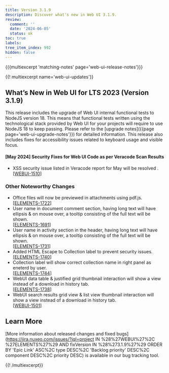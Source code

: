 ```yaml
---
title: Version 3.1.9
description: Discover what's new in Web UI 3.1.9.
review:
  comment: ''
  date: '2024-06-05'
  status: ok
toc: true
labels:
tree_item_index: 992
hidden: false
---
```


{{{multiexcerpt 'matching-notes' page='web-ui-release-notes'}}}

{{! multiexcerpt name='web-ui-updates'}}

## What’s New in Web UI for LTS 2023 (Version 3.1.9)

This release includes the upgrade of Web UI internal functional tests to NodeJS version 18. This means that functional tests written using the technological stack provided by Web UI for your projects will require to use NodeJS 18 to keep passing. Please refer to the [upgrade notes]({{page page='web-ui-upgrade-notes'}}) for detailed information. This release also includes fixes for accessibility issues related to keyboard usage and visible focus.

#### [May 2024] Security Fixes for Web UI Code as per Veracode Scan Results

- XSS security issue listed in Veracode report for May will be resolved .<br/>[[WEBUI-1510](https://jira.nuxeo.com/browse/WEBUI-1510)]

### Other Noteworthy Changes

- Office files will now be previewed in attachments using pdf.js.<br/>[[ELEMENTS-1722](https://jira.nuxeo.com/browse/ELEMENTS-1722)]
- User name in document comment section, having long text will have ellipsis & on mouse over, a tooltip consisting of the full text will be shown.<br/>[[ELEMENTS-1691](https://jira.nuxeo.com/browse/ELEMENTS-1691)]
- User name in activity section in the header, having long text will have ellipsis & on mouse over, a tooltip consisting of the full text will be shown.<br/>[[ELEMENTS-1731](https://jira.nuxeo.com/browse/ELEMENTS-1731)]
- Added HTML Escape to Collection label to prevent security issues.<br/>[[ELEMENTS-1740](https://jira.nuxeo.com/browse/ELEMENTS-1740)]
- Collection label will show correct collection name in right panel as eneterd by user.<br/>[[ELEMENTS-1744](https://jira.nuxeo.com/browse/ELEMENTS-1744)]
- WebUI data table & justified grid thumbnail interaction will show a view instead of a download in history tab.<br/>[[ELEMENTS-1738](https://jira.nuxeo.com/browse/ELEMENTS-1738)]
- WebUI search results grid view & list view thumbnail interaction will show a view instead of a download in history tab.<br/>[[WEBUI-1501](https://jira.nuxeo.com/browse/WEBUI-1501)]

## Learn More

[More information about released changes and fixed bugs](https://jira.nuxeo.com/issues/?jql=project IN %28%27WEBUI%27%2C %27ELEMENTS%27%29 AND fixVersion IN %28%273.1.9%27%29 ORDER BY 'Epic Link' ASC%2C type DESC%2C 'Backlog priority' DESC%2C component DESC%2C priority DESC) is available in our bug tracking tool.

{{! /multiexcerpt}}
